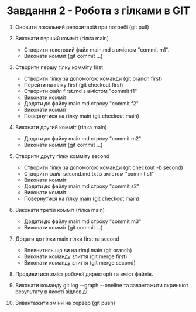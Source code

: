 # Завдання 2 - Робота з гілками в GIT

1. Оновити локальний репозитарій при потребі (git pull)

2. Виконати перший комміт (гілка main)
   - Створити текстовий файл main.md з вмістом "commit m1".
   - Виконати комміт (git commit ...)

3. Створити першу гілку комміту  first
   - Створити гілку за допомогою команди (git branch first)
   - Перейти на гілку first (git checkout first)
   - Створити файл first.md з вмістом "commit f1"
   - Виконати комміт
   - Додати до файлу main.md строку "commit f2"
   - Виконати комміт
   - Повернутися на гілку main (git checkout main)

4. Виконати другий комміт (гілка main)
   - Додати до файлу main.md строку "commit m2"
   - Виконати комміт (git commit ...)

5. Створити другу гілку комміту  second
   - Створити гілку за допомогою команди (git checkout -b second)
   - Створити файл second.md.txt з вмістом "commit s1"
   - Виконати комміт
   - Додати до файлу main.md строку "commit s2"
   - Виконати комміт
   - Повернутися на гілку main (git checkout main)

6. Виконати третій комміт (гілка main)
   - Додати до файлу main.md строку "commit m3"
   - Виконати комміт (git commit ...)

7. Додати до гілки main гілки first та second
   - Впевнитись що ви на гілці main (git branch)
   - Виконати команду злиття (git merge first)
   - Виконати команду злиття (git merge second)

8. Продивитися зміст робочої директорії та вміст файлів.

9. Виконати команду git log --graph --oneline та завантажити скриншот результату в якості відповіді

10. Вивантажити зміни на сервер (git push)
